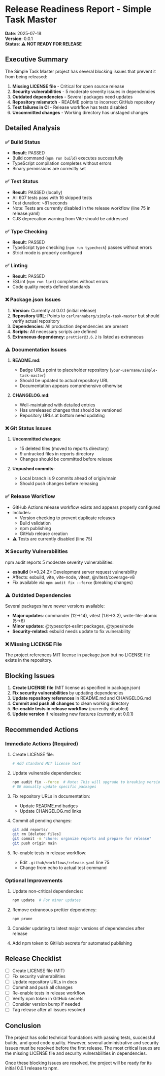 # Release Readiness Report - Simple Task Master

**Date**: 2025-07-18  
**Version**: 0.0.1  
**Status**: ⚠️ **NOT READY FOR RELEASE**

## Executive Summary

The Simple Task Master project has several blocking issues that prevent it from being released:

1. **Missing LICENSE file** - Critical for open source release
2. **Security vulnerabilities** - 5 moderate severity issues in dependencies
3. **Outdated dependencies** - Several packages need updates
4. **Repository mismatch** - README points to incorrect GitHub repository
5. **Test failures in CI** - Release workflow has tests disabled
6. **Uncommitted changes** - Working directory has unstaged changes

## Detailed Analysis

### ✅ Build Status
- **Result**: PASSED
- Build command (`npm run build`) executes successfully
- TypeScript compilation completes without errors
- Binary permissions are correctly set

### ✅ Test Status
- **Result**: PASSED (locally)
- All 607 tests pass with 16 skipped tests
- Test duration: ~81 seconds
- Note: Tests are currently disabled in the release workflow (line 75 in release.yaml)
- CJS deprecation warning from Vite should be addressed

### ✅ Type Checking
- **Result**: PASSED
- TypeScript type checking (`npm run typecheck`) passes without errors
- Strict mode is properly configured

### ✅ Linting
- **Result**: PASSED
- ESLint (`npm run lint`) completes without errors
- Code quality meets defined standards

### ❌ Package.json Issues

1. **Version**: Currently at 0.0.1 (initial release)
2. **Repository URL**: Points to `carlrannaberg/simple-task-master` but should verify actual repository
3. **Dependencies**: All production dependencies are present
4. **Scripts**: All necessary scripts are defined
5. **Extraneous dependency**: `prettier@3.6.2` is listed as extraneous

### ⚠️ Documentation Issues

1. **README.md**:
   - Badge URLs point to placeholder repository (`your-username/simple-task-master`)
   - Should be updated to actual repository URL
   - Documentation appears comprehensive otherwise

2. **CHANGELOG.md**:
   - Well-maintained with detailed entries
   - Has unreleased changes that should be versioned
   - Repository URLs at bottom need updating

### ❌ Git Status Issues

1. **Uncommitted changes**: 
   - 15 deleted files (moved to reports directory)
   - 9 untracked files in reports directory
   - Changes should be committed before release

2. **Unpushed commits**: 
   - Local branch is 9 commits ahead of origin/main
   - Should push changes before releasing

### ✅ Release Workflow
- GitHub Actions release workflow exists and appears properly configured
- Includes:
  - Version checking to prevent duplicate releases
  - Build validation
  - npm publishing
  - GitHub release creation
- ⚠️ Tests are currently disabled (line 75)

### ❌ Security Vulnerabilities

npm audit reports 5 moderate severity vulnerabilities:
- **esbuild** (<=0.24.2): Development server request vulnerability
- Affects: esbuild, vite, vite-node, vitest, @vitest/coverage-v8
- Fix available via `npm audit fix --force` (breaking changes)

### ⚠️ Outdated Dependencies

Several packages have newer versions available:
- **Major updates**: commander (12→14), vitest (1.6→3.2), write-file-atomic (5→6)
- **Minor updates**: @typescript-eslint packages, @types/node
- **Security-related**: esbuild needs update to fix vulnerability

### ❌ Missing LICENSE File

The project references MIT license in package.json but no LICENSE file exists in the repository.

## Blocking Issues

1. **Create LICENSE file** (MIT license as specified in package.json)
2. **Fix security vulnerabilities** by updating dependencies
3. **Update repository references** in README.md and CHANGELOG.md
4. **Commit and push all changes** to clean working directory
5. **Re-enable tests in release workflow** (currently disabled)
6. **Update version** if releasing new features (currently at 0.0.1)

## Recommended Actions

### Immediate Actions (Required)

1. Create LICENSE file:
   ```bash
   # Add standard MIT license text
   ```

2. Update vulnerable dependencies:
   ```bash
   npm audit fix --force  # Note: This will upgrade to breaking versions
   # OR manually update specific packages
   ```

3. Fix repository URLs in documentation:
   - Update README.md badges
   - Update CHANGELOG.md links

4. Commit all pending changes:
   ```bash
   git add reports/
   git rm [deleted files]
   git commit -m "chore: organize reports and prepare for release"
   git push origin main
   ```

5. Re-enable tests in release workflow:
   - Edit `.github/workflows/release.yaml` line 75
   - Change from echo to actual test command

### Optional Improvements

1. Update non-critical dependencies:
   ```bash
   npm update  # For minor updates
   ```

2. Remove extraneous prettier dependency:
   ```bash
   npm prune
   ```

3. Consider updating to latest major versions of dependencies after release

4. Add npm token to GitHub secrets for automated publishing

## Release Checklist

- [ ] Create LICENSE file (MIT)
- [ ] Fix security vulnerabilities
- [ ] Update repository URLs in docs
- [ ] Commit and push all changes
- [ ] Re-enable tests in release workflow
- [ ] Verify npm token in GitHub secrets
- [ ] Consider version bump if needed
- [ ] Tag release after all issues resolved

## Conclusion

The project has solid technical foundations with passing tests, successful builds, and good code quality. However, several administrative and security issues must be resolved before the first release. The most critical issues are the missing LICENSE file and security vulnerabilities in dependencies.

Once these blocking issues are resolved, the project will be ready for its initial 0.0.1 release to npm.